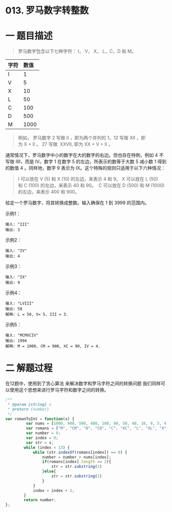 
# 013. 罗马数字转整数

# 一 题目描述

>罗马数字包含以下七种字符： I， V， X， L，C，D 和 M。

|  字符   | 数值   |
| :----  | :---- |
| I  | 1 |
| V  | 5 |
| X  | 10 |
| L  | 50 |
| C  | 100 |
| D  | 500 |
| M  | 1000 |

>例如， 罗马数字 2 写做 II ，即为两个并列的 1。12 写做 XII ，即为 X + II 。 27 写做  XXVII, 即为 XX + V + II 。

通常情况下，罗马数字中小的数字在大的数字的右边。但也存在特例，例如 4 不写做 IIII，而是 IV。数字 1 在数字 5 的左边，所表示的数等于大数 5 减小数 1 得到的数值 4 。同样地，数字 9 表示为 IX。这个特殊的规则只适用于以下六种情况：

>I 可以放在 V (5) 和 X (10) 的左边，来表示 4 和 9。
>X 可以放在 L (50) 和 C (100) 的左边，来表示 40 和 90。 
>C 可以放在 D (500) 和 M (1000) 的左边，来表示 400 和 900。

给定一个罗马数字，将其转换成整数。输入确保在 1 到 3999 的范围内。
 
示例1：
``` 
输入: "III"
输出: 3
```
示例2：
``` 
输入: "IV"
输出: 4
```
示例3：
``` 
输入: "IX"
输出: 9
```
示例4：
``` 
输入: "LVIII"
输出: 58
解释: L = 50, V= 5, III = 3.
```
示例5：
``` 
输入: "MCMXCIV"
输出: 1994
解释: M = 1000, CM = 900, XC = 90, IV = 4.
```
# 二 解题过程
在12题中，使用到了贪心算法 来解决数字和罗马字符之间的转换问题 我们同样可以使用这个思想来进行罗马字符和数字之间的转换。


``` JavaScript
/**
 * @param {string} s
 * @return {number}
 */
var romanToInt = function(s) {
         var nums = [1000, 900, 500, 400, 100, 90, 50, 40, 10, 9, 5, 4, 1];
         var romans = ["M", "CM", "D", "CD", "C", "XC", "L", "XL", "X", "IX", "V", "IV", "I"];
         var number = 0;
         var index = 0;
         var str = s;
        while (index < 13) {
            while (str.indexOf(romans[index]) == 0) {
                number = number + nums[index];
                if(romans[index].length == 2){
                    str = str.substring(2)
                }else{
                    str = str.substring(1)
                }
            }
            index = index + 1;
        }
        return number;
};

```
